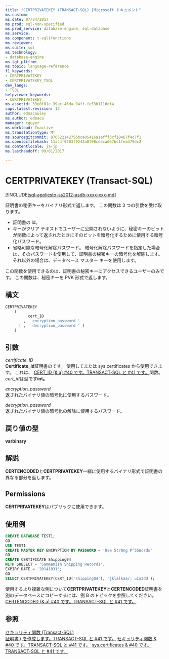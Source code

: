 ```yaml
---
title: "CERTPRIVATEKEY (TRANSACT-SQL) |Microsoft ドキュメント"
ms.custom: 
ms.date: 07/24/2017
ms.prod: sql-non-specified
ms.prod_service: database-engine, sql-database
ms.service: 
ms.component: t-sql|functions
ms.reviewer: 
ms.suite: sql
ms.technology:
- database-engine
ms.tgt_pltfrm: 
ms.topic: language-reference
f1_keywords:
- CERTPRIVATEKEY
- CERTPRIVATEKEY_TSQL
dev_langs:
- TSQL
helpviewer_keywords:
- CERTPRIVATEKEY
ms.assetid: 33e0f01e-39ac-46da-94ff-fe53b1116df4
caps.latest.revision: 13
author: edmacauley
ms.author: edmaca
manager: cguyer
ms.workload: Inactive
ms.translationtype: MT
ms.sourcegitcommit: 876522142756bca05416a1afff3cf10467f4c7f1
ms.openlocfilehash: 11a44f9203f9242a8f90ce3ca667bc1fea479dc2
ms.contentlocale: ja-jp
ms.lasthandoff: 09/01/2017

---
```

# <a name="certprivatekey-transact-sql"></a>CERTPRIVATEKEY (Transact-SQL)
[!INCLUDE[tsql-appliesto-ss2012-asdb-xxxx-xxx-md](../../includes/tsql-appliesto-ss2012-asdb-xxxx-xxx-md.md)]

証明書の秘密キーをバイナリ形式で返します。 この関数は 3 つの引数を受け取ります。
-   証明書の id。  
-   キーがクリア テキストでユーザーに公開されないように、秘密キーのビットが関数によって返されたときにそのビットを暗号化するために使用する暗号化パスワード。  
-   省略可能な暗号化解除パスワード。 暗号化解除パスワードを指定した場合は、そのパスワードを使用して、証明書の秘密キーの暗号化を解除します。それ以外の場合は、データベース マスター キーを使用します。  
  
この関数を使用できるのは、証明書の秘密キーにアクセスできるユーザーのみです。 この関数は、秘密キーを PVK 形式で返します。
  
## <a name="syntax"></a>構文  
  
```sql
CERTPRIVATEKEY   
    (  
          cert_ID   
        , ' encryption_password '   
      [ , ' decryption_password ' ]  
    )  
```  
  
## <a name="arguments"></a>引数  
*certificate_ID*  
**Certificate_id**証明書のです。 使用してまたは sys.certificates から使用できます。 これは、 [CERT_ID (& a) #40 です。TRANSACT-SQL と #41 です。](../../t-sql/functions/cert-id-transact-sql.md)関数。 *cert_id*は型です**int。**
  
*encryption_password*  
返されたバイナリ値の暗号化に使用するパスワード。
  
*decryption_password*  
返されたバイナリ値の暗号化の解除に使用するパスワード。
  
## <a name="return-types"></a>戻り値の型
**varbinary**
  
## <a name="remarks"></a>解説  
**CERTENCODED**と**CERTPRIVATEKEY**一緒に使用するバイナリ形式で証明書の異なる部分を返します。
  
## <a name="permissions"></a>Permissions  
**CERTPRIVATEKEY**はパブリックに使用できます。
  
## <a name="examples"></a>使用例  
  
```sql
CREATE DATABASE TEST1;  
GO  
USE TEST1  
CREATE MASTER KEY ENCRYPTION BY PASSWORD = 'Use 5tr0ng P^55Words'  
GO  
CREATE CERTIFICATE Shipping04   
WITH SUBJECT = 'Sammamish Shipping Records',   
EXPIRY_DATE = '20141031';  
GO  
SELECT CERTPRIVATEKEY(CERT_ID('Shipping04'), 'jklalkaa/; uia3dd');  
```  
  
使用するより複雑な例について**CERTPRIVATEKEY**と**CERTENCODED**証明書を別のデータベースにコピーするには、例 B のトピックを参照してください。 [CERTENCODED (& a) #40 です。TRANSACT-SQL と #41 です。](../../t-sql/functions/certencoded-transact-sql.md).
  
## <a name="see-also"></a>参照
[セキュリティ関数 &#40;Transact-SQL&#41;](../../t-sql/functions/security-functions-transact-sql.md)  
[証明書 &#40; を作成します。TRANSACT-SQL と #41 です。](../../t-sql/statements/create-certificate-transact-sql.md) 
[セキュリティ関数 & #40 です。TRANSACT-SQL と #41 です。](../../t-sql/functions/security-functions-transact-sql.md) 
 [sys.certificates & #40 です。TRANSACT-SQL と #41 です。](../../relational-databases/system-catalog-views/sys-certificates-transact-sql.md)
  
  

